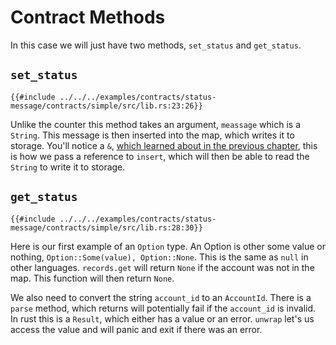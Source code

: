 # Contract Methods

In this case we will just have two methods, `set_status` and `get_status`.

## `set_status`

```rust,noplayground,ignore
{{#include ../../../examples/contracts/status-message/contracts/simple/src/lib.rs:23:26}}
```

Unlike the counter this method takes an argument, `meassage` which is a `String`. This message is then inserted into the map, which writes it to storage. You'll notice a `&`, [which learned about in the previous chapter](../../counter/impl.md#self), this is how we pass a reference to `insert`, which will then be able to read the `String` to write it to storage.

## `get_status`

```rust,noplayground,ignore
{{#include ../../../examples/contracts/status-message/contracts/simple/src/lib.rs:28:30}}
```

Here is our first example of an `Option` type. An Option is other some value or nothing, `Option::Some(value), Option::None`. This is the same as `null` in other languages. `records.get` will return `None` if the account was not in the map. This function will then return `None`.

We also need to convert the string `account_id` to an `AccountId`. There is a `parse` method, which returns will potentially fail if the `account_id` is invalid. In rust this is a `Result`, which either has a value or an error. `unwrap` let's us access the value and will panic and exit if there was an error.

